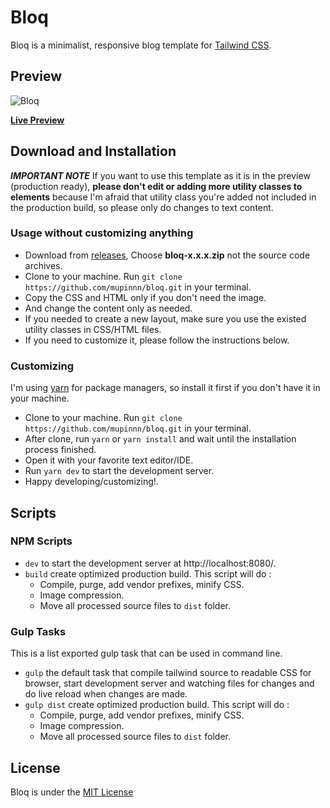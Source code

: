 # Bloq

Bloq is a minimalist, responsive blog template for [Tailwind CSS](https://tailwindcss.com/).

## Preview

![Bloq](https://user-images.githubusercontent.com/46535277/94884766-8a7e3880-0498-11eb-9d52-e0b1bfcb8fa5.png)

[**Live Preview**](https://mupinnn.github.io/bloq)

## Download and Installation

**_IMPORTANT NOTE_** If you want to use this template as it is in the preview (production ready), **please don't edit or adding more utility classes to elements** because I'm afraid that utility class you're added not included in the production build, so please only do changes to text content.

### Usage without customizing anything

- Download from [releases](https://github.com/mupinnn/bloq/releases), Choose **bloq-x.x.x.zip** not the source code archives.
- Clone to your machine. Run `git clone https://github.com/mupinnn/bloq.git` in your terminal.
- Copy the CSS and HTML only if you don't need the image.
- And change the content only as needed.
- If you needed to create a new layout, make sure you use the existed utility classes in CSS/HTML files.
- If you need to customize it, please follow the instructions below.

### Customizing

I'm using [yarn](https://yarnpkg.com/) for package managers, so install it first if you don't have it in your machine.

- Clone to your machine. Run `git clone https://github.com/mupinnn/bloq.git` in your terminal.
- After clone, run `yarn` or `yarn install` and wait until the installation process finished.
- Open it with your favorite text editor/IDE.
- Run `yarn dev` to start the development server.
- Happy developing/customizing!.

## Scripts

### NPM Scripts

- `dev` to start the development server at http://localhost:8080/.
- `build` create optimized production build. This script will do :
    - Compile, purge, add vendor prefixes, minify CSS.
    - Image compression.
    - Move all processed source files to `dist` folder.

### Gulp Tasks

This is a list exported gulp task that can be used in command line.

- `gulp` the default task that compile tailwind source to readable CSS for browser, start development server and watching files for changes and do live reload when changes are made.
- `gulp dist` create optimized production build. This script will do :
    - Compile, purge, add vendor prefixes, minify CSS.
    - Image compression.
    - Move all processed source files to `dist` folder.

## License
Bloq is under the [MIT License](LICENSE)